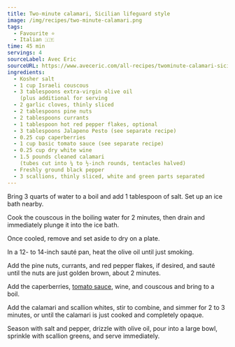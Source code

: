 ```yaml
---
title: Two-minute calamari, Sicilian lifeguard style
image: /img/recipes/two-minute-calamari.png
tags:
  - Favourite ⭐
  - Italian 🇮🇹
time: 45 min
servings: 4
sourceLabel: Avec Eric
sourceURL: https://www.aveceric.com/all-recipes/twominute-calamari-sicilian-lifeguard-style
ingredients:
  - Kosher salt
  - 1 cup Israeli couscous
  - 3 tablespoons extra-virgin olive oil
    (plus additional for serving
  - 2 garlic cloves, thinly sliced
  - 2 tablespoons pine nuts
  - 2 tablespoons currants
  - 1 tablespoon hot red pepper flakes, optional
  - 3 tablespoons Jalapeno Pesto (see separate recipe)
  - 0.25 cup caperberries
  - 1 cup basic tomato sauce (see separate recipe)
  - 0.25 cup dry white wine
  - 1.5 pounds cleaned calamari
    (tubes cut into ¼ to ½-inch rounds, tentacles halved)
  - Freshly ground black pepper
  - 3 scallions, thinly sliced, white and green parts separated
---
```


Bring 3 quarts of water to a boil and add 1 tablespoon of salt. Set up an ice bath nearby. 

Cook the couscous in the boiling water for 2 minutes, then drain and immediately plunge it into the ice bath. 

Once cooled, remove and set aside to dry on a plate.

In a 12- to 14-inch sauté pan, heat the olive oil until just smoking. 

Add the pine nuts, currants, and red pepper flakes, if desired, and sauté until the nuts are just golden brown, about 2 minutes. 

Add the caperberries, [tomato sauce](/recipes/basic-pasta-sauce/), wine, and couscous and bring to a boil. 

Add the calamari and scallion whites, stir to combine, and simmer for 2 to 3 minutes, or until the calamari is just cooked and completely opaque. 

Season with salt and pepper, drizzle with olive oil, pour into a large bowl, sprinkle with scallion greens, and serve immediately.